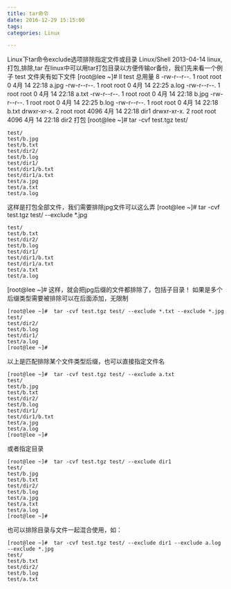 ```yaml
---
title: tar命令
date: 2016-12-29 15:15:00
tags:
categories: Linux

---
```


Linux下tar命令exclude选项排除指定文件或目录
Linux/Shell 2013-04-14 linux,打包,排除,tar
在linux中可以用tar打包目录以方便传输or备份，我们先来看一个例子
test 文件夹有如下文件
[root@lee ~]# ll test
总用量 8
-rw-r--r--. 1 root root    0 4月  14 22:18 a.jpg
-rw-r--r--. 1 root root    0 4月  14 22:25 a.log
-rw-r--r--. 1 root root    0 4月  14 22:18 a.txt
-rw-r--r--. 1 root root    0 4月  14 22:18 b.jpg
-rw-r--r--. 1 root root    0 4月  14 22:25 b.log
-rw-r--r--. 1 root root    0 4月  14 22:18 b.txt
drwxr-xr-x. 2 root root 4096 4月  14 22:18 dir1
drwxr-xr-x. 2 root root 4096 4月  14 22:18 dir2
打包
[root@lee ~]#  tar -cvf test.tgz test/

```
test/
test/b.jpg
test/b.txt
test/dir2/
test/b.log
test/dir1/
test/dir1/b.txt
test/dir1/a.txt
test/a.jpg
test/a.txt
test/a.log
```
这样是打包全部文件，我们需要排除jpg文件可以这么弄
[root@lee ~]#  tar -cvf test.tgz test/ --exclude *.jpg
```
test/
test/b.txt
test/dir2/
test/b.log
test/dir1/
test/dir1/b.txt
test/dir1/a.txt
test/a.txt
test/a.log
```
[root@lee ~]#
这样，就会把jpg后缀的文件都排除了，包括子目录！
如果是多个后缀类型需要被排除可以在后面添加，无限制
```
[root@lee ~]#  tar -cvf test.tgz test/ --exclude *.txt --exclude *.jpg
test/
test/dir2/
test/b.log
test/dir1/
test/a.log
[root@lee ~]#
```
以上是匹配排除某个文件类型后缀，也可以直接指定文件名
```
[root@lee ~]#  tar -cvf test.tgz test/ --exclude a.txt 
test/
test/b.jpg
test/b.txt
test/dir2/
test/b.log
test/dir1/
test/dir1/b.txt
test/a.jpg
test/a.log
[root@lee ~]#
```

或者指定目录

```
[root@lee ~]#  tar -cvf test.tgz test/ --exclude dir1
test/
test/b.jpg
test/b.txt
test/dir2/
test/b.log
test/a.jpg
test/a.txt
test/a.log
[root@lee ~]#
```
也可以排除目录与文件一起混合使用，如：
```
[root@lee ~]#  tar -cvf test.tgz test/ --exclude dir1 --exclude a.log --exclude *.jpg
test/
test/b.txt
test/dir2/
test/b.log
test/a.txt
```
